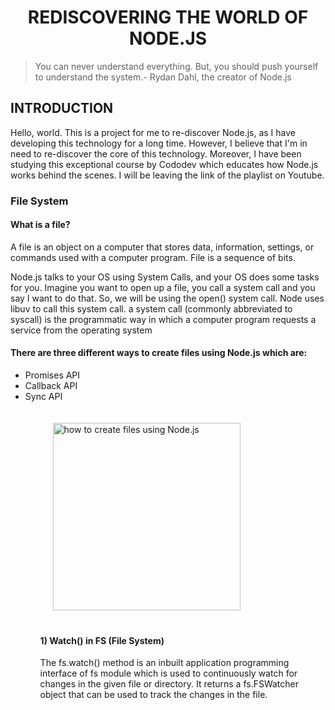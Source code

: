 <h1 align="center">
REDISCOVERING THE WORLD OF NODE.JS
</h1>

> You can never understand everything. But, you should push yourself to understand the system.- Rydan Dahl, the creator of Node.js

<h2>INTRODUCTION</h2>
<p>Hello, world. This is a project for me to re-discover Node.js, as I have developing this technology for a long time. However, I believe that I'm in need to re-discover the core of this technology. Moreover, I have been studying this exceptional course by Cododev which educates how Node.js works behind the scenes. I will be leaving the link of the playlist on Youtube.</p>


<h3> File System </h3>

<h4> What is a file? </h4>
<p>A file is an object on a computer that stores data, information, settings, or commands used with a computer program. File is a sequence of bits.</p>
<p>Node.js talks to your OS using System Calls, and your OS does some tasks for you. Imagine you want to open up a file, you call a system call and you say I want to do that. So, we will be using the open() system call. Node uses libuv to call this system call.
a system call (commonly abbreviated to syscall) is the programmatic way in which a computer program requests a service from the operating system
 </p>

<h4>
 There are three different ways to create files using Node.js which are: 
</h4>
<ul>
<li>Promises API</li>
<li>Callback API</li>
<li>Sync API</li>
<ul>
<img src="https://i.ibb.co/G9ZYLpN/Screenshot-2023-03-09-135400.png" alt="how to create files using Node.js"
     style="width: 300px; margin: 20px">

 
 <h4>1)	Watch() in FS (File System)</h4>
<p>The fs.watch() method is an inbuilt application programming interface of fs module which is used to continuously watch for changes in the given file or directory. It returns a fs.FSWatcher object that can be used to track the changes in the file.</p>



